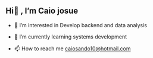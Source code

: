 ## Hi👋 , I’m Caio josue
- 👀 I’m interested in Develop backend and data analysis
- 🌱 I’m currently learning systems development

- 📫 How to reach me caiosando10@hotmail.com


<!---
Caiojosue/Caiojosue is a ✨ special ✨ repository because its `README.md` (this file) appears on your GitHub profile.
You can click the Preview link to take a look at your changes.
--->
